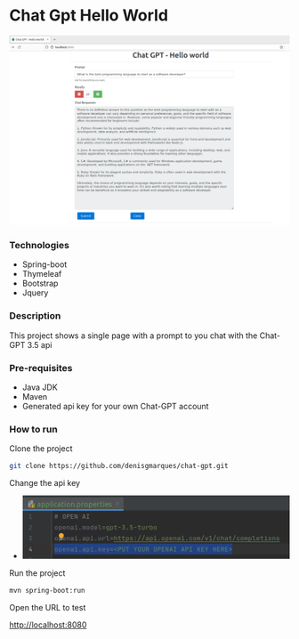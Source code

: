 # Chat Gpt Hello World
![Demo Image](demo.png)

### Technologies
- Spring-boot
- Thymeleaf
- Bootstrap
- Jquery


### Description
This project shows a single page with a prompt to you chat with the Chat-GPT 3.5 api

### Pre-requisites
- Java JDK
- Maven
- Generated api key for your own Chat-GPT account

### How to run

Clone the project
```bash
git clone https://github.com/denisgmarques/chat-gpt.git 
```

Change the api key
- ![Put your OpenAI Api Key here](open-api-key.png)

Run the project
```bash
mvn spring-boot:run
```

Open the URL to test

[http://localhost:8080](http://localhost:8080)
